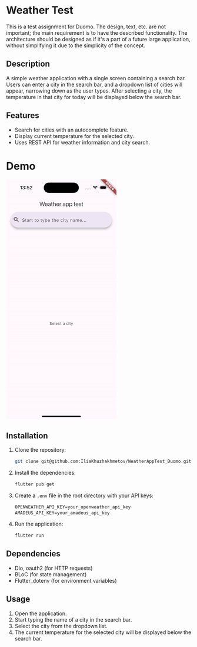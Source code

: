 # Weather Test

This is a test assignment for Duomo. The design, text, etc. are not important; the main requirement is to have the described functionality. The architecture should be designed as if it's a part of a future large application, without simplifying it due to the simplicity of the concept.

## Description

A simple weather application with a single screen containing a search bar. Users can enter a city in the search bar, and a dropdown list of cities will appear, narrowing down as the user types. After selecting a city, the temperature in that city for today will be displayed below the search bar.

## Features

- Search for cities with an autocomplete feature.
- Display current temperature for the selected city.
- Uses REST API for weather information and city search.

# Demo

![App Usage](.git-files/demo.gif)

## Installation

1. Clone the repository:
    ```sh
    git clone git@github.com:IliaKhuzhakhmetov/WeatherAppTest_Duomo.git
    ```

2. Install the dependencies:
    ```sh
    flutter pub get
    ```

3. Create a `.env` file in the root directory with your API keys:
    ```env
    OPENWEATHER_API_KEY=your_openweather_api_key
    AMADEUS_API_KEY=your_amadeus_api_key
    ```

4. Run the application:
    ```sh
    flutter run
    ```

## Dependencies

- Dio, oauth2 (for HTTP requests)
- BLoC (for state management)
- Flutter_dotenv (for environment variables)

## Usage

1. Open the application.
2. Start typing the name of a city in the search bar.
3. Select the city from the dropdown list.
4. The current temperature for the selected city will be displayed below the search bar.


